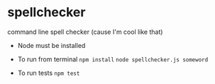 # spellchecker
command line spell checker (cause I'm cool like that)

- Node must be installed

- To run from terminal
`npm install`
`node spellchecker.js someword`

- To run tests
`npm test`
